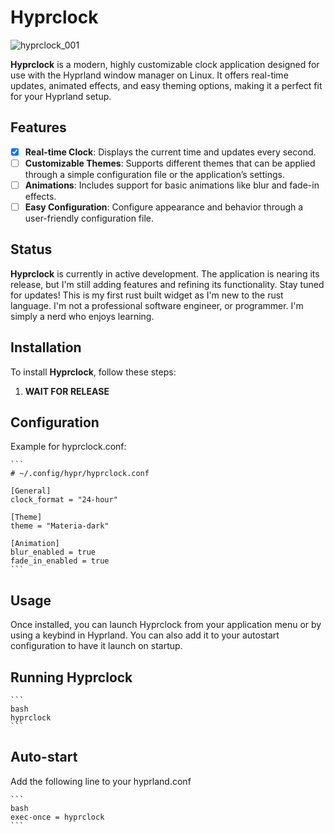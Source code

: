 # Hyprclock

![hyprclock_001](https://github.com/user-attachments/assets/a80249e7-860c-45ca-8d37-818f89fca74c)

**Hyprclock** is a modern, highly customizable clock application designed for use with the Hyprland window manager on Linux. It offers real-time updates, animated effects, and easy theming options, making it a perfect fit for your Hyprland setup.

## Features

- [x] **Real-time Clock**: Displays the current time and updates every second.
- [ ] **Customizable Themes**: Supports different themes that can be applied through a simple configuration file or the application’s settings.
- [ ] **Animations**: Includes support for basic animations like blur and fade-in effects.
- [ ] **Easy Configuration**: Configure appearance and behavior through a user-friendly configuration file.

## Status

**Hyprclock** is currently in active development. The application is nearing its release, but I'm still adding features and refining its functionality. Stay tuned for updates! This is my first rust built widget as I'm new to the rust language. I'm not a professional software engineer, or programmer. I'm simply a nerd who enjoys learning.

## Installation

To install **Hyprclock**, follow these steps:

1. **WAIT FOR RELEASE**

## Configuration

Example for hyprclock.conf:

    ```
    # ~/.config/hypr/hyprclock.conf

    [General]
    clock_format = "24-hour"

    [Theme]
    theme = "Materia-dark"

    [Animation]
    blur_enabled = true
    fade_in_enabled = true
    ```

## Usage

Once installed, you can launch Hyprclock from your application menu or by using a keybind in Hyprland. You can also add it to your autostart configuration to have it launch on startup.

## Running Hyprclock

    ```
    bash
    hyprclock
    ```

## Auto-start

Add the following line to your hyprland.conf

    ```
    bash
    exec-once = hyprclock
    ```
